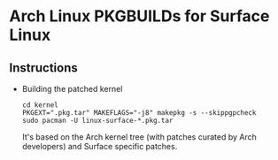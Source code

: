 # Arch Linux PKGBUILDs for Surface Linux

## Instructions

- Building the patched kernel
  ```
  cd kernel
  PKGEXT=".pkg.tar" MAKEFLAGS="-j8" makepkg -s --skippgpcheck
  sudo pacman -U linux-surface-*.pkg.tar
  ```
  It's based on the Arch kernel tree (with patches curated by Arch developers) and Surface specific patches.
